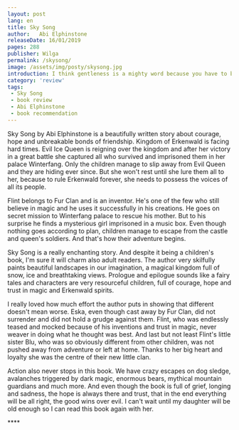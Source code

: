 ```yaml
---
layout: post
lang: en
title: Sky Song
author:   Abi Elphinstone
releaseDate: 16/01/2019
pages: 288
publisher: Wilga
permalink: /skysong/
image: /assets/img/posty/skysong.jpg
introduction: I think gentleness is a mighty word because you have to be strong of heart to be kind.
category: 'review'
tags:
 - Sky Song
 - book review
 - Abi Elphinstone
 - book recommendation
---
```


  Sky Song by Abi Elphinstone is a beautifully written story about courage, hope and unbreakable bonds of friendship. Kingdom of Erkenwald is facing hard times. Evil Ice Queen is reigning over the kingdom and after her victory in a great battle she captured all who survived and imprisoned them in her palace Winterfang. Only the children manage to slip away from Evil Queen and they are hiding ever since. But she won't rest until she lure them all to her, because to rule Erkenwald forever, she needs to possess the voices of all its people.

  Flint belongs to Fur Clan and is an inventor. He's one of the few who still believe in magic and he uses it successfully in his creations. He goes on secret mission to Winterfang palace to rescue his mother. But to his surprise he finds a mysterious girl imprisoned in a music box. Even though nothing goes according to plan, children manage to escape from the castle and queen's soldiers. And that's how their adventure begins.

  Sky Song is a really enchanting story. And despite it being a children's book, I'm sure it will charm also adult readers. The author very skilfully paints beautiful landscapes in our imagination, a magical kingdom full of snow, ice and breathtaking views. Prologue and epilogue sounds like a fairy tales and characters are very resourceful children, full of courage, hope and trust in magic and Erkenwald spirits.

  I really loved how much effort the author puts in showing that different doesn't mean worse. Eska, even though cast away by Fur Clan, did not surrender and did not hold a grudge against them. Flint, who was endlessly teased and mocked because of his inventions and trust in magic, never weaver in doing what he thought was best. And last but not least Flint's little sister Blu, who was so obviously different from other children, was not pushed away from adventure or left at home. Thanks to her big heart and loyalty she was the centre of their new little clan.

  Action also never stops in this book. We have crazy escapes on dog sledge, avalanches triggered by dark magic, enormous bears, mythical mountain guardians and much more. And even though the book is full of grief, longing and sadness, the hope is always there and trust, that in the end everything will be all right, the good wins over evil. I can't wait until my daughter will be old enough so I can read this book again with her.

  \*\*\*\*
